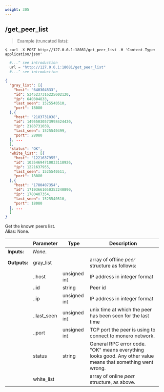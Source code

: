 ```yaml
---
weight: 305
---
```


## **/get_peer_list**

> Example (truncated lists):

```shell
$ curl -X POST http://127.0.0.1:18081/get_peer_list -H 'Content-Type: application/json'
```
```python
  #...^ see introduction
  url = "http://127.0.0.1:18081/get_peer_list"
  #...^ see introduction
```
```json
{
  "gray_list": [{
    "host": "640304833",
    "id": 5345237316225602120,
    "ip": 640304833,
    "last_seen": 1525540510,
    "port": 18080
  },{
    "host": "2183731038",
    "id": 14955030573998424430,
    "ip": 2183731038,
    "last_seen": 1525540499,
    "port": 28080
  }, ...
  ],
  "status": "OK",
  "white_list": [{
    "host": "1221637955",
    "id": 10354694710033118926,
    "ip": 1221637955,
    "last_seen": 1525540511,
    "port": 18080
  },{
    "host": "1780407354",
    "id": 17193661050352240890,
    "ip": 1780407354,
    "last_seen": 1525540510,
    "port": 18080
  }, ...
  ]
}
```
Get the known peers list.  
Alias: None.  

|             | Parameter   | Type         | Description
| ---         | ---         | ---          | ---
|**Inputs:**  | *None*.     |              |
|**Outputs:** | gray_list   |              | array of offline *peer* structure as follows:
|             | ..host      | unsigned int | IP address in integer format
|             | ..id        | string       | Peer id
|             | ..ip        | unsigned int | IP address in integer format
|             | ..last_seen | unsigned int | unix time at which the peer has been seen for the last time
|             | ..port      | unsigned int | TCP port the peer is using to connect to monero network.
|             | status      | string       | General RPC error code. "OK" means everything looks good. Any other value means that something went wrong.
|             | white_list  |              | array of online *peer* structure, as above.
